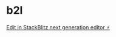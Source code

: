# b2l

[Edit in StackBlitz next generation editor ⚡️](https://stackblitz.com/~/github.com/SDN33/b2l)